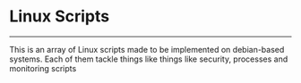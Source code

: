 # Linux Scripts
---

This is an array of Linux scripts made to be implemented on debian-based systems.
Each of them tackle things like things like security, processes and monitoring scripts 



